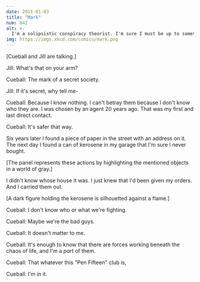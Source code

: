 ```yaml
---
date: 2011-01-03
title: "Mark"
num: 842
alt: >-
  I'm a solipsistic conspiracy theorist. I'm sure I must be up to something, and I will not stop until I find out what.
img: https://imgs.xkcd.com/comics/mark.png
---
```

[Cueball and Jill are talking.]

Jill: What's that on your arm?

Cueball: The mark of a secret society.

Jill: If it's secret, why tell me-

Cueball: Because I know nothing. I can't betray them because I don't know who they are. I was chosen by an agent 20 years ago. That was my first and last direct contact.

Cueball: It's safer that way.

Six years later I found a piece of paper in the street with an address on it. The next day I found a can of kerosene in my garage that I'm sure I never bought.

[The panel represents these actions by highlighting the mentioned objects in a world of gray.]

I didn't know whose house it was. I just knew that I'd been given my orders. And I carried them out.

[A dark figure holding the kerosene is silhouetted against a flame.]

Cueball: I don't know who or what we're fighting.

Cueball: Maybe we're the bad guys.

Cueball: It doesn't matter to me.

Cueball: It's enough to know that there are forces working beneath the chaos of life, and I'm a *part* of them.

Cueball: That whatever this "Pen Fifteen" club is,

Cueball: I'm *in* it.